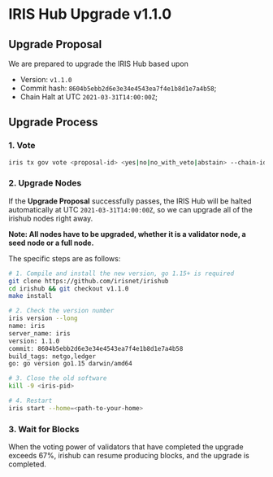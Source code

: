 # IRIS Hub Upgrade v1.1.0

## Upgrade Proposal

We are prepared to upgrade the IRIS Hub based upon

- Version: `v1.1.0`
- Commit hash: `8604b5ebb2d6e3e34e4543ea7f4e1b8d1e7a4b58`;
- Chain Halt at UTC `2021-03-31T14:00:00Z`;

## Upgrade Process

### 1. Vote

```bash
iris tx gov vote <proposal-id> <yes|no|no_with_veto|abstain> --chain-id irishub-1 --fees 0.3iris --from <MyWallet>
```

### 2. Upgrade Nodes

If the  **Upgrade Proposal**  successfully passes, the IRIS Hub will be halted automatically at UTC `2021-03-31T14:00:00Z`, so we can upgrade all of the irishub nodes right away.

**Note: All nodes have to be upgraded, whether it is a validator node, a seed node or a full node.**

The specific steps are as follows:

```bash
# 1. Compile and install the new version, go 1.15+ is required
git clone https://github.com/irisnet/irishub
cd irishub && git checkout v1.1.0
make install

# 2. Check the version number
iris version --long
name: iris
server_name: iris
version: 1.1.0
commit: 8604b5ebb2d6e3e34e4543ea7f4e1b8d1e7a4b58
build_tags: netgo,ledger
go: go version go1.15 darwin/amd64

# 3. Close the old software
kill -9 <iris-pid>

# 4. Restart
iris start --home=<path-to-your-home>
```

### 3. Wait for Blocks

When the voting power of validators that have completed the upgrade exceeds 67%, irishub can resume producing blocks, and the upgrade is completed.
